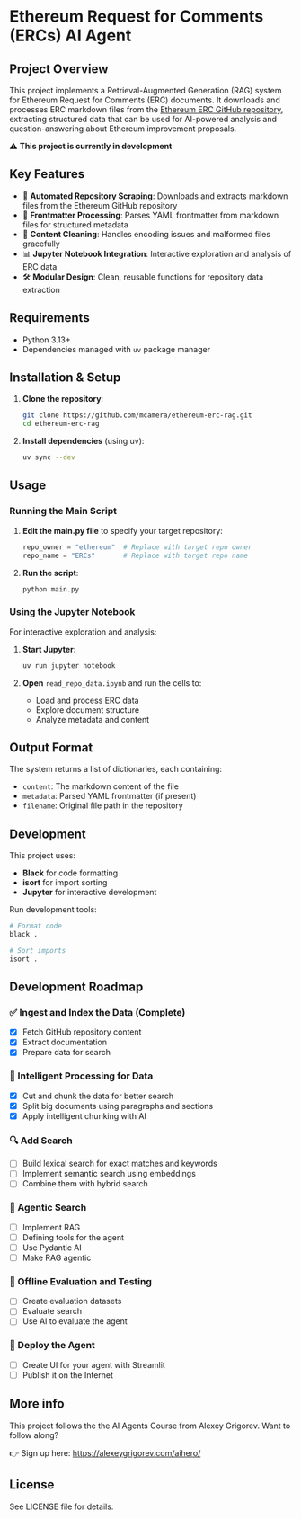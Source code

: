 # Ethereum Request for Comments (ERCs) AI Agent

## Project Overview

This project implements a Retrieval-Augmented Generation (RAG) system for Ethereum Request for Comments (ERC) documents. It downloads and processes ERC markdown files from the [Ethereum ERC GitHub repository](https://github.com/ethereum/ERCs), extracting structured data that can be used for AI-powered analysis and question-answering about Ethereum improvement proposals.

⚠️ **This project is currently in development**

## Key Features

- 🔄 **Automated Repository Scraping**: Downloads and extracts markdown files from the Ethereum GitHub repository
- 📄 **Frontmatter Processing**: Parses YAML frontmatter from markdown files for structured metadata
- 🧹 **Content Cleaning**: Handles encoding issues and malformed files gracefully
- 📊 **Jupyter Notebook Integration**: Interactive exploration and analysis of ERC data
- 🛠️ **Modular Design**: Clean, reusable functions for repository data extraction

## Requirements

- Python 3.13+
- Dependencies managed with `uv` package manager

## Installation & Setup

1. **Clone the repository**:
   ```bash
   git clone https://github.com/mcamera/ethereum-erc-rag.git
   cd ethereum-erc-rag
   ```

2. **Install dependencies** (using uv):
   ```bash
   uv sync --dev
   ```

## Usage

### Running the Main Script

1. **Edit the main.py file** to specify your target repository:
   ```python
   repo_owner = "ethereum"  # Replace with target repo owner
   repo_name = "ERCs"       # Replace with target repo name
   ```

2. **Run the script**:
   ```bash
   python main.py
   ```

### Using the Jupyter Notebook

For interactive exploration and analysis:

1. **Start Jupyter**:
   ```bash
   uv run jupyter notebook
   ```

2. **Open** `read_repo_data.ipynb` and run the cells to:
   - Load and process ERC data
   - Explore document structure
   - Analyze metadata and content

## Output Format

The system returns a list of dictionaries, each containing:
- `content`: The markdown content of the file
- `metadata`: Parsed YAML frontmatter (if present)
- `filename`: Original file path in the repository

## Development

This project uses:
- **Black** for code formatting
- **isort** for import sorting
- **Jupyter** for interactive development

Run development tools:
```bash
# Format code
black .

# Sort imports
isort .
```

## Development Roadmap

### ✅ Ingest and Index the Data (Complete)
- [x] Fetch GitHub repository content
- [x] Extract documentation
- [x] Prepare data for search

### 🧠 Intelligent Processing for Data
- [x] Cut and chunk the data for better search
- [x] Split big documents using paragraphs and sections
- [x] Apply intelligent chunking with AI

### 🔍 Add Search
- [ ] Build lexical search for exact matches and keywords
- [ ] Implement semantic search using embeddings
- [ ] Combine them with hybrid search

### 🤖 Agentic Search
- [ ] Implement RAG
- [ ] Defining tools for the agent
- [ ] Use Pydantic AI
- [ ] Make RAG agentic

### 🧪 Offline Evaluation and Testing
- [ ] Create evaluation datasets
- [ ] Evaluate search
- [ ] Use AI to evaluate the agent

### 🚀 Deploy the Agent
- [ ] Create UI for your agent with Streamlit
- [ ] Publish it on the Internet

## More info

This project follows the the AI Agents Course from Alexey Grigorev. Want to follow along?

👉 Sign up here: https://alexeygrigorev.com/aihero/

## License

See LICENSE file for details.
